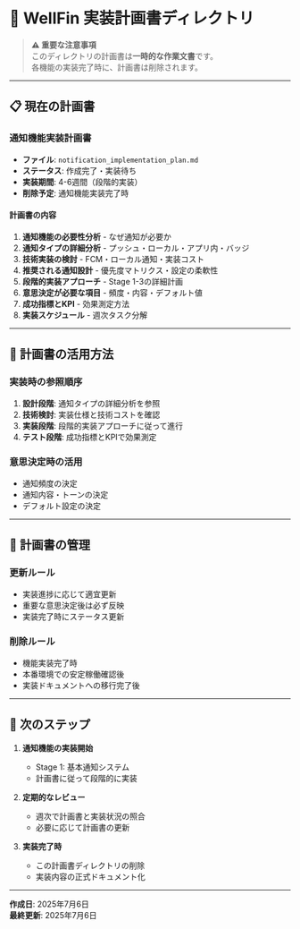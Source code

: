 # 📁 WellFin 実装計画書ディレクトリ

> **⚠️ 重要な注意事項**  
> このディレクトリの計画書は**一時的な作業文書**です。  
> 各機能の実装完了時に、計画書は削除されます。

---

## 📋 現在の計画書

### 通知機能実装計画書
- **ファイル**: `notification_implementation_plan.md`
- **ステータス**: 作成完了・実装待ち
- **実装期間**: 4-6週間（段階的実装）
- **削除予定**: 通知機能実装完了時

#### 計画書の内容
1. **通知機能の必要性分析** - なぜ通知が必要か
2. **通知タイプの詳細分析** - プッシュ・ローカル・アプリ内・バッジ
3. **技術実装の検討** - FCM・ローカル通知・実装コスト
4. **推奨される通知設計** - 優先度マトリクス・設定の柔軟性
5. **段階的実装アプローチ** - Stage 1-3の詳細計画
6. **意思決定が必要な項目** - 頻度・内容・デフォルト値
7. **成功指標とKPI** - 効果測定方法
8. **実装スケジュール** - 週次タスク分解

---

## 🎯 計画書の活用方法

### 実装時の参照順序
1. **設計段階**: 通知タイプの詳細分析を参照
2. **技術検討**: 実装仕様と技術コストを確認
3. **実装段階**: 段階的実装アプローチに従って進行
4. **テスト段階**: 成功指標とKPIで効果測定

### 意思決定時の活用
- 通知頻度の決定
- 通知内容・トーンの決定
- デフォルト設定の決定

---

## 📝 計画書の管理

### 更新ルール
- 実装進捗に応じて適宜更新
- 重要な意思決定後は必ず反映
- 実装完了時にステータス更新

### 削除ルール
- 機能実装完了時
- 本番環境での安定稼働確認後
- 実装ドキュメントへの移行完了後

---

## 🔄 次のステップ

1. **通知機能の実装開始**
   - Stage 1: 基本通知システム
   - 計画書に従って段階的に実装

2. **定期的なレビュー**
   - 週次で計画書と実装状況の照合
   - 必要に応じて計画書の更新

3. **実装完了時**
   - この計画書ディレクトリの削除
   - 実装内容の正式ドキュメント化

---

**作成日**: 2025年7月6日  
**最終更新**: 2025年7月6日 